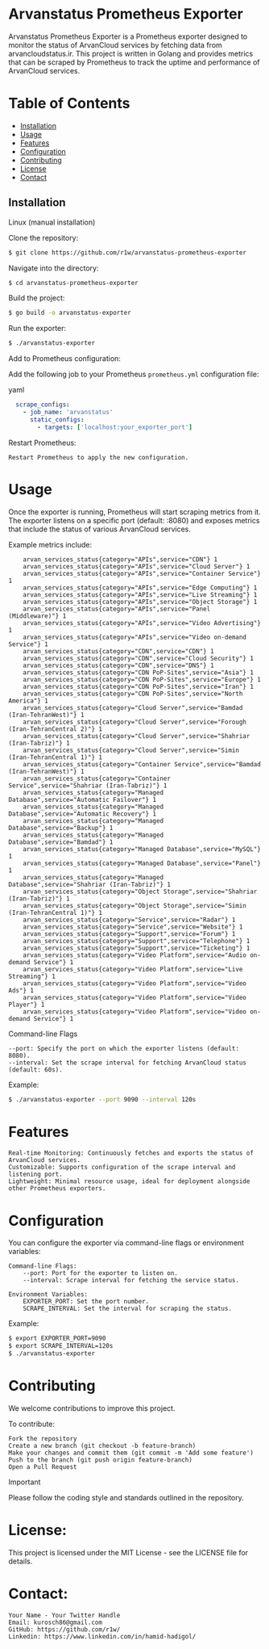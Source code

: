 Arvanstatus Prometheus Exporter
=================

Arvanstatus Prometheus Exporter is a Prometheus exporter designed to monitor the status of ArvanCloud services by fetching data from arvancloudstatus.ir. This project is written in Golang and provides metrics that can be scraped by Prometheus to track the uptime and performance of ArvanCloud services.



Table of Contents
=================
<!--ts-->
* [Installation](#installation)
* [Usage](#usage)
* [Features](#Features)
* [Configuration](#Configuration)
* [Contributing](#Contributing)
* [License](#License)
* [Contact](#Contact)
<!--te-->

Installation
--------------

Linux (manual installation)

Clone the repository:
```bash
$ git clone https://github.com/r1w/arvanstatus-prometheus-exporter
```
Navigate into the directory:
```bash
$ cd arvanstatus-prometheus-exporter
```
Build the project:
```bash
$ go build -o arvanstatus-exporter
```
Run the exporter:
```bash
$ ./arvanstatus-exporter
```

Add to Prometheus configuration:

Add the following job to your Prometheus `prometheus.yml` configuration file:

yaml
  ```yaml
    scrape_configs:
      - job_name: 'arvanstatus'
        static_configs:
          - targets: ['localhost:your_exporter_port']
  ```

Restart Prometheus:

    Restart Prometheus to apply the new configuration.

Usage
============
Once the exporter is running, Prometheus will start scraping metrics from it. The exporter listens on a specific port (default: :8080) and exposes metrics that include the status of various ArvanCloud services.

Example metrics include:

```
    arvan_services_status{category="APIs",service="CDN"} 1
    arvan_services_status{category="APIs",service="Cloud Server"} 1
    arvan_services_status{category="APIs",service="Container Service"} 1
    arvan_services_status{category="APIs",service="Edge Computing"} 1
    arvan_services_status{category="APIs",service="Live Streaming"} 1
    arvan_services_status{category="APIs",service="Object Storage"} 1
    arvan_services_status{category="APIs",service="Panel (Middleware)"} 1
    arvan_services_status{category="APIs",service="Video Advertising"} 1
    arvan_services_status{category="APIs",service="Video on-demand Service"} 1
    arvan_services_status{category="CDN",service="CDN"} 1
    arvan_services_status{category="CDN",service="Cloud Security"} 1
    arvan_services_status{category="CDN",service="DNS"} 1
    arvan_services_status{category="CDN PoP-Sites",service="Asia"} 1
    arvan_services_status{category="CDN PoP-Sites",service="Europe"} 1
    arvan_services_status{category="CDN PoP-Sites",service="Iran"} 1
    arvan_services_status{category="CDN PoP-Sites",service="North America"} 1
    arvan_services_status{category="Cloud Server",service="Bamdad (Iran-TehranWest)"} 1
    arvan_services_status{category="Cloud Server",service="Forough (Iran-TehranCentral 2)"} 1
    arvan_services_status{category="Cloud Server",service="Shahriar (Iran-Tabriz)"} 1
    arvan_services_status{category="Cloud Server",service="Simin (Iran-TehranCentral 1)"} 1
    arvan_services_status{category="Container Service",service="Bamdad (Iran-TehranWest)"} 1
    arvan_services_status{category="Container Service",service="Shahriar (Iran-Tabriz)"} 1
    arvan_services_status{category="Managed Database",service="Automatic Failover"} 1
    arvan_services_status{category="Managed Database",service="Automatic Recovery"} 1
    arvan_services_status{category="Managed Database",service="Backup"} 1
    arvan_services_status{category="Managed Database",service="Bamdad"} 1
    arvan_services_status{category="Managed Database",service="MySQL"} 1
    arvan_services_status{category="Managed Database",service="Panel"} 1
    arvan_services_status{category="Managed Database",service="Shahriar (Iran-Tabriz)"} 1
    arvan_services_status{category="Object Storage",service="Shahriar (Iran-Tabriz)"} 1
    arvan_services_status{category="Object Storage",service="Simin (Iran-TehranCentral 1)"} 1
    arvan_services_status{category="Service",service="Radar"} 1
    arvan_services_status{category="Service",service="Website"} 1
    arvan_services_status{category="Support",service="Forum"} 1
    arvan_services_status{category="Support",service="Telephone"} 1
    arvan_services_status{category="Support",service="Ticketing"} 1
    arvan_services_status{category="Video Platform",service="Audio on-demand Service"} 1
    arvan_services_status{category="Video Platform",service="Live Streaming"} 1
    arvan_services_status{category="Video Platform",service="Video Ads"} 1
    arvan_services_status{category="Video Platform",service="Video Player"} 1
    arvan_services_status{category="Video Platform",service="Video on-demand Service"} 1
```


Command-line Flags

    --port: Specify the port on which the exporter listens (default: 8080).
    --interval: Set the scrape interval for fetching ArvanCloud status (default: 60s).

Example:
```bash
$ ./arvanstatus-exporter --port 9090 --interval 120s
```

Features
============

    Real-time Monitoring: Continuously fetches and exports the status of ArvanCloud services.
    Customizable: Supports configuration of the scrape interval and listening port.
    Lightweight: Minimal resource usage, ideal for deployment alongside other Prometheus exporters.

Configuration
============

You can configure the exporter via command-line flags or environment variables:

    Command-line Flags:
        --port: Port for the exporter to listen on.
        --interval: Scrape interval for fetching the service status.

    Environment Variables:
        EXPORTER_PORT: Set the port number.
        SCRAPE_INTERVAL: Set the interval for scraping the status.

Example:

```bash
$ export EXPORTER_PORT=9090
$ export SCRAPE_INTERVAL=120s
$ ./arvanstatus-exporter
```

Contributing
============

We welcome contributions to improve this project. 

To contribute:

    Fork the repository
    Create a new branch (git checkout -b feature-branch)
    Make your changes and commit them (git commit -m 'Add some feature')
    Push to the branch (git push origin feature-branch)
    Open a Pull Request

> [!IMPORTANT]
> Please follow the coding style and standards outlined in the repository.

License:
============

 This project is licensed under the MIT License - see the LICENSE file for details.

Contact:
============
    Your Name - Your Twitter Handle
    Email: kurosch86@gmail.com
    GitHub: https://github.com/r1w/
    Linkedin: https://www.linkedin.com/in/hamid-hadigol/
